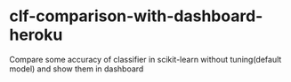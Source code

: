 # clf-comparison-with-dashboard-heroku
Compare some accuracy of classifier in scikit-learn without tuning(default model) and show them in dashboard
